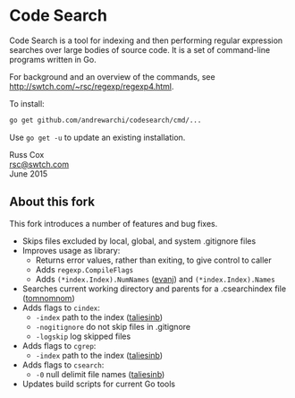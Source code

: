 # Code Search

Code Search is a tool for indexing and then performing
regular expression searches over large bodies of source code.
It is a set of command-line programs written in Go.

For background and an overview of the commands,
see http://swtch.com/~rsc/regexp/regexp4.html.

To install:

```sh
go get github.com/andrewarchi/codesearch/cmd/...
```

Use `go get -u` to update an existing installation.

Russ Cox<br>
rsc@swtch.com<br>
June 2015

## About this fork

This fork introduces a number of features and bug fixes.

- Skips files excluded by local, global, and system .gitignore files
- Improves usage as library:
  - Returns error values, rather than exiting, to give control to caller
  - Adds `regexp.CompileFlags`
  - Adds `(*index.Index).NumNames` ([evanj]) and `(*index.Index).Names`
- Searches current working directory and parents for a .csearchindex
  file ([tomnomnom])
- Adds flags to `cindex`:
  - `-index` path to the index ([taliesinb])
  - `-nogitignore` do not skip files in .gitignore
  - `-logskip` log skipped files
- Adds flags to `cgrep`:
  - `-index` path to the index ([taliesinb])
- Adds flags to `csearch`:
  - `-0` null delimit file names ([taliesinb])
- Updates build scripts for current Go tools

[evanj]:     https://github.com/evanj/codesearch
[taliesinb]: https://github.com/taliesinb/codesearch
[tomnomnom]: https://github.com/tomnomnom/codesearch
